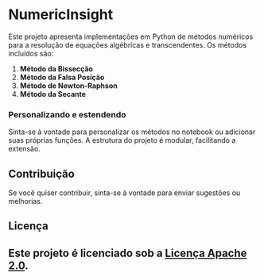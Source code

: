 # NumericInsight

Este projeto apresenta implementações em Python de métodos numéricos para a resolução de equações algébricas e transcendentes. Os métodos incluídos são:

1. **Método da Bissecção**
2. **Método da Falsa Posição**
3. **Método de Newton-Raphson**
4. **Método da Secante**

### Personalizando e estendendo

Sinta-se à vontade para personalizar os métodos no notebook ou adicionar suas próprias funções. A estrutura do projeto é modular, facilitando a extensão.

## Contribuição

Se você quiser contribuir, sinta-se à vontade para enviar sugestões ou melhorias.

## Licença

Este projeto é licenciado sob a [Licença Apache 2.0](LICENSE).
---
